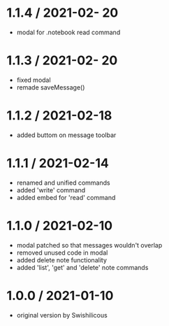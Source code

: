 # 1.1.4 / 2021-02- 20

 * modal for .notebook read command

# 1.1.3 / 2021-02- 20

 * fixed modal
 * remade saveMessage()


# 1.1.2 / 2021-02-18

 * added buttom on message toolbar


# 1.1.1 / 2021-02-14

 * renamed and unified commands
 * added 'write' command
 * added embed for 'read' command


# 1.1.0 / 2021-02-10

 * modal patched so that messages wouldn't overlap
 * removed unused code in modal
 * added delete note functionality
 * added 'list', 'get' and 'delete' note commands
 
 
 # 1.0.0 / 2021-01-10

 * original version by Swishilicous
